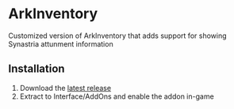 # ArkInventory

Customized version of ArkInventory that adds support for showing Synastria attunment information

## Installation

1. Download the [latest release](https://github.com/imevul/ArkInventory_Attune/releases)
2. Extract to Interface/AddOns and enable the addon in-game
